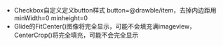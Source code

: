 + Checkbox自定义定义button样式 button=@drawble/item，去掉内边距用minWidth=0  minheight=0
+ Glide的FitCenter()图像将完全显示，可能不会填充满imageview，CenterCrop()将完全填充，可能不会完全显示
